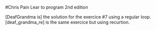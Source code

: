#Chris Pain Lear to program 2nd edition

[DeafGrandma is] the solution for the exercice #7 using a regular loop.
[deaf_grandma_re] is the same exercice but using recurtion.